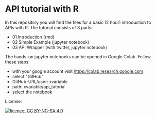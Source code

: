 # API tutorial with R

In this repository you will find the files for a basic (2 hour) introduction to APIs with R. 
The tutorial consists of 3 parts:
- 01 Introduction (rmd)
- 02 Simple Example (jupyter notebook)
- 03 API Wrapper (with twitter, jupyter notebook)


The hands-on jupyter notebooks can be opened in Google Colab. Follow these steps:

- with your google account visit https://colab.research.google.com
- select "GitHub"
- GitHub-URL/user: xvariable
- path: xvariable/api_tutorial
- select the notebook 


License:

<a href="https://creativecommons.org/licenses/by-nc-sa/4.0/deed.de">
<img alt = " licence: CC BY-NC-SA 4.0" src =  "https://wb-web.de/_Resources/Persistent/f/0/8/a/f08a44ca8180af1aa60593109216869c0561f082/CC%20BY%20NC%20SA-149x52.png">
</a>
